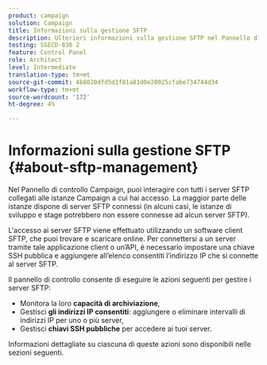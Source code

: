 ```yaml
---
product: campaign
solution: Campaign
title: Informazioni sulla gestione SFTP
description: Ulteriori informazioni sulla gestione SFTP nel Pannello di controllo Campaign
testing: SSECD-836 2
feature: Control Panel
role: Architect
level: Intermediate
translation-type: tm+mt
source-git-commit: 4b8020dfd5d1f81a81d0e20025cfabe734744d34
workflow-type: tm+mt
source-wordcount: '172'
ht-degree: 4%

---
```



# Informazioni sulla gestione SFTP {#about-sftp-management}

Nel Pannello di controllo Campaign, puoi interagire con tutti i server SFTP collegati alle istanze Campaign a cui hai accesso. La maggior parte delle istanze dispone di server SFTP connessi (in alcuni casi, le istanze di sviluppo e stage potrebbero non essere connesse ad alcun server SFTP).

L&#39;accesso ai server SFTP viene effettuato utilizzando un software client SFTP, che puoi trovare e scaricare online. Per connettersi a un server tramite tale applicazione client o un’API, è necessario impostare una chiave SSH pubblica e aggiungere all’elenco consentiti l’indirizzo IP che si connette al server SFTP.

Il pannello di controllo consente di eseguire le azioni seguenti per gestire i server SFTP:

* Monitora la loro **capacità di archiviazione**,
* Gestisci **gli indirizzi IP consentiti**: aggiungere o eliminare intervalli di indirizzi IP per uno o più server,
* Gestisci **chiavi SSH pubbliche** per accedere ai tuoi server.

Informazioni dettagliate su ciascuna di queste azioni sono disponibili nelle sezioni seguenti.

